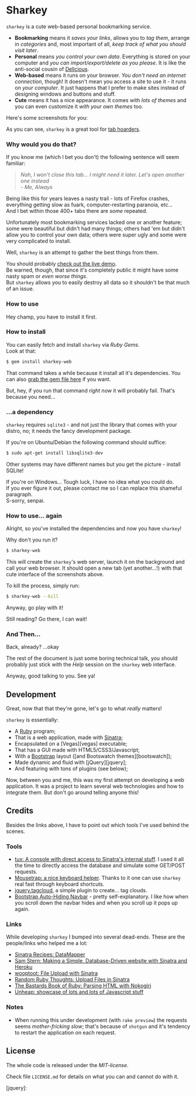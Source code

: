 # Sharkey

`sharkey` is a cute web-based personal bookmarking service.

* **Bookmarking** means it _saves your links_, allows you to _tag them_, arrange
  in _categories_ and, most important of all, _keep track of what you should visit later_.
* **Personal** means _you control your own data_. Everything is stored on your
  computer and _you can import/export/delete as you please_. It is like the anti-social
  cousin of [Delicious][delicious].
* **Web-based** means it runs on your browser. _You don't need an internet connection_,
  though! It doesn't mean you access a site to use it - it runs on _your computer_.
  It just happens that I prefer to make sites instead of designing windows and buttons
  and stuff.
* **Cute** means it has a nice appearance. It comes with _lots of themes_ and you can
  even customize it _with your own themes_ too.

Here's some screenshots for you:

<!-- Add Screenshots -->

As you can see, `sharkey` is a great tool for [tab hoarders][hoard].

### Why would you do that?

If you know me (which I bet you don't) the following sentence will seem familiar:

<blockquote>
<em>Nah, I won't close this tab... I might need it later.
Let's open another one instead</em>
<footer>
- <cite>Me, Always</cite>
</footer>
</blockquote>

Being like this for years leaves a nasty trail - lots of Firefox crashes,
everything getting slow as fuark, computer-restarting paranoia, etc... <br />
And I bet within those 400+ tabs there are _some_ repeated.

Unfortunately most bookmarking services lacked one or another feature;
some were beautiful but didn't had many things; others had 'em but didn't
allow you to control your own data; others were super ugly and some
were very complicated to install.

Well, `sharkey` is an attempt to gather the best things from them.

You should probably [check out the live demo][live]. <br />
Be warned, though, that since it's completely public it might have some
nasty spam or _even worse things_. <br />
But `sharkey` allows you to easily destroy all data so it shouldn't be
that much of an issue.

### How to use

Hey champ, you have to install it first.

### How to install

You can easily fetch and install `sharkey` via _Ruby Gems_. <br />
Look at that:

```bash
$ gem install sharkey-web
```

That command takes a while because it install all it's dependencies.
You can also [grab the gem file here][gem] if you want.

But, hey, if you run that command _right now_ it will probably fail.
That's because you need...

### ...a dependency

`sharkey` requires `sqlite3` - and not just the library that comes with
your distro, no; it needs the fancy development package.

If you're on Ubuntu/Debian the following command should suffice:

```bash
$ sudo apt-get install libsqlite3-dev
```

Other systems may have different names but you get the
picture - install SQLite!

If you're on Windows... Tough luck, I have no idea what you could do. <br />
If you ever figure it out, please contact me so I can replace this
shameful paragraph. <br />
S-sorry, senpai.

### How to use... again

Alright, so you've installed the dependencies and now you have `sharkey`!

Why don't you run it?

```bash
$ sharkey-web
```

This will create the `sharkey`'s web server, launch it on the background
and call your web browser. It should open a new tab (yet another...!) with
that cute interface of the screenshots above.

To kill the process, simply run:

```bash
$ sharkey-web --kill
```

Anyway, go play with it!

Still reading? Go there, I can wait!

### And Then...

Back, already? ...okay

The rest of the document is just some boring technical talk, you should
probably just stick with the _Help_ session on the `sharkey` web interface.

Anyway, good talking to you. See ya!

## Development

Great, now that that they're gone, let's go to what _really_ matters!

`sharkey` is essentially:

* A [Ruby][ruby] program;
* That is a web application, made with [Sinatra][sinatra];
* Encapsulated on a [Vegas][vegas] executable;
* That has a GUI made with HTML5/CSS3/Javascript;
* With a [Bootstrap][bootstrap] layout ([and Bootswatch themes][bootswatch]);
* Made dynamic and fluid with [jQuery][jquery];
* And featuring with tons of plugins (see below);

Now, between you and me, this was my first attempt on developing a web
application. It was a project to learn several web technologies and how to
integrate them. But don't go around telling anyone this!

## Credits

Besides the links above, I have to point out which tools I've used
behind the scenes.

### Tools

* [tux: A console with direct access to Sinatra's internal stuff](https://github.com/cldwalker/tux). I used it all the time to directly access the database and simulate some GET/POST requests.
* [Mousetrap: a nice keyboard helper](http://craig.is/killing/mice). Thanks to it one can use `sharkey` real fast through keyboard shortcuts.
* [jquery.tagcloud](https://github.com/addywaddy/jquery.tagcloud.js), a simple plugin to create... tag clouds.
* [Bootstrap Auto-Hiding Navbar](https://github.com/istvan-ujjmeszaros/bootstrap-autohidingnavbar) - pretty self-explanatory. I like how when you scroll down the navbar hides and when you scroll up it pops up again.

### Links

While developing `sharkey` I bumped into several dead-ends.
These are the people/links who helped me a lot:

* [Sinatra Recipes: DataMapper](http://recipes.sinatrarb.com/p/models/data_mapper?#article)
* [Sam Stern: Making a Simple, Database-Driven website with Sinatra and Heroku](http://samuelstern.wordpress.com/2012/11/28/making-a-simple-database-driven-website-with-sinatra-and-heroku/)
* [wooptoot: File Upload with Sinatra](http://www.wooptoot.com/file-upload-with-sinatra)
* [Random Ruby Thoughts: Upload Files in Sinatra](http://alfuken.tumblr.com/post/874428235/upload-and-download-files-in-sinatra)
* [The Bastards Book of Ruby: Parsing HTML with Nokogiri](http://ruby.bastardsbook.com/chapters/html-parsing/)
* [Unheap: showcase of lots and lots of Javascript stuff](http://www.unheap.com/)

### Notes

* When running this under development (with `rake preview`) the requests
  seems _mother-fricking slow_; that's because of `shotgun` and it's tendency
  to restart the application on each request.

## License

The whole code is released under the *MIT-license*.

Check file `LICENSE.md` for details on what you can and
cannot do with it.

[delicious]: https://delicious.com/
[hoard]: http://www.urbandictionary.com/define.php?term=Tab-Hoarder
[gem]:   http://link
[live]:  http://saruman.link/sharkey/
[sinatra]: http://
[ruby]:
[vegas]:
[bootstrap]:
[bootswatch]:
[jquery]:

